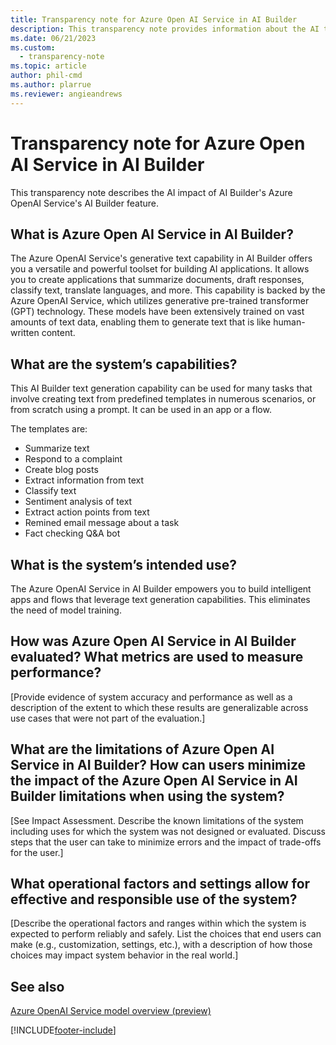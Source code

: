 ```yaml
---
title: Transparency note for Azure Open AI Service in AI Builder
description: This transparency note provides information about the AI technology used in [Product], along with key considerations and details about how the AI is used, how it was tested and evaluated, and any specific limitations.
ms.date: 06/21/2023
ms.custom: 
  - transparency-note
ms.topic: article
author: phil-cmd
ms.author: plarrue
ms.reviewer: angieandrews
---
```


# Transparency note for Azure Open AI Service in AI Builder

This transparency note describes the AI impact of AI Builder's Azure OpenAI Service's AI Builder feature.

## What is Azure Open AI Service in AI Builder?

The Azure OpenAI Service's generative text capability in AI Builder offers you a versatile and powerful toolset for building AI applications. It allows you to create applications that summarize documents, draft responses, classify text, translate languages, and more. This capability is backed by the Azure OpenAI Service, which utilizes generative pre-trained transformer (GPT) technology. These models have been extensively trained on vast amounts of text data, enabling them to generate text that is like human-written content.

## What are the system’s capabilities?

This AI Builder text generation capability can be used for many tasks that involve creating text from predefined templates in numerous scenarios, or from scratch using a prompt. It can be used in an app or a flow.

The templates are:

- Summarize text
- Respond to a complaint
- Create blog posts
- Extract information from text
- Classify text
- Sentiment analysis of text
- Extract action points from text
- Remined email message about a task
- Fact checking Q&A bot

## What is the system’s intended use?

The Azure OpenAI Service in AI Builder empowers you to build intelligent apps and flows that leverage text generation capabilities. This eliminates the need of model training.

## How was Azure Open AI Service in AI Builder evaluated? What metrics are used to measure performance?

[Provide evidence of system accuracy and performance as well as a description of the extent to which these results are generalizable across use cases that were not part of the evaluation.]

## What are the limitations of Azure Open AI Service in AI Builder? How can users minimize the impact of the Azure Open AI Service in AI Builder limitations when using the system?

[See Impact Assessment. Describe the known limitations of the system including uses for which the system was not designed or evaluated. Discuss steps that the user can take to minimize errors and the impact of trade-offs for the user.]

## What operational factors and settings allow for effective and responsible use of the system?

[Describe the operational factors and ranges within which the system is expected to perform reliably and safely. List the choices that end users can make (e.g., customization, settings, etc.), with a description of how those choices may impact system behavior in the real world.]

## See also

[Azure OpenAI Service model overview (preview)](prebuilt-azure-openai.md)

[!INCLUDE[footer-include](../includes/footer-banner.md)]